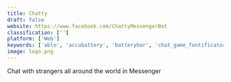 ```yaml
---
title: Chatty
draft: false 
website: https://www.facebook.com/ChattyMessengerBot
classification: ['']
platform: ['Web']
keywords: ['ablo', 'accubattery', 'batterybar', 'chat_game_fontificator', 'chat_for_mac', 'chatible', 'die_with_me', 'enchat', 'franz', 'igdm', 'messenger_for_desktop', 'messenger_for_mac', 'roomchat', 'stealthy:_secret_messenger', 'strangerbot', 'tchat_for_twitch', 'talk_turkey', 'tc_chat_client_for_twitch', 'wattagio', 'whatsapp_desktop']
image: logo.png
---
```

Chat with strangers all around the world in Messenger